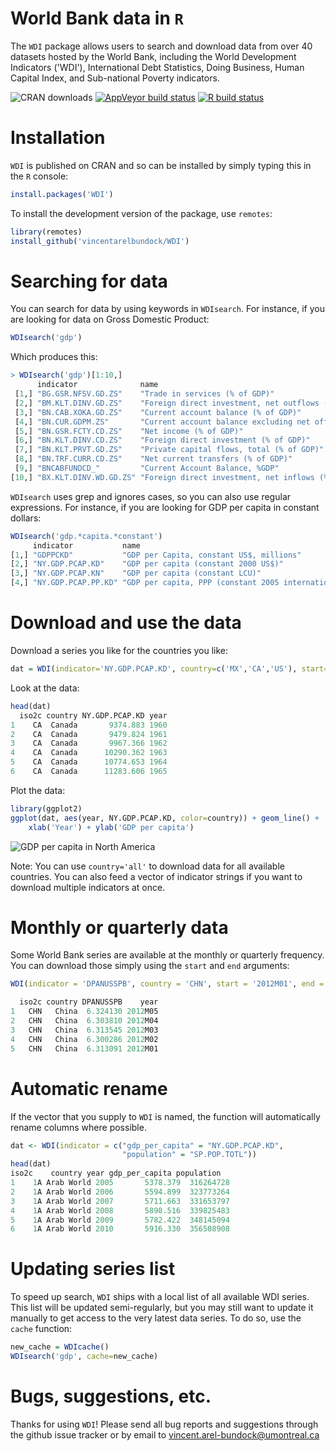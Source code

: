 # World Bank data in `R`

The `WDI` package allows users to search and download data from over 40 datasets hosted by the World Bank, including the World Development Indicators ('WDI'), International Debt Statistics, Doing Business, Human Capital Index, and Sub-national Poverty indicators.

<!-- badges: start -->
![CRAN downloads](http://cranlogs.r-pkg.org/badges/grand-total/WDI)
[![AppVeyor build status](https://ci.appveyor.com/api/projects/status/github/vincentarelbundock/WDI?branch=master&svg=true)](https://ci.appveyor.com/project/vincentarelbundock/WDI)
[![R build status](https://github.com/vincentarelbundock/WDI/workflows/R-CMD-check/badge.svg)](https://github.com/vincentarelbundock/WDI/actions)
<!-- badges: end -->

# Installation

`WDI` is published on CRAN and so can be installed by simply typing this in the `R` console: 

```r
install.packages('WDI')
```

To install the development version of the package, use `remotes`:

```r
library(remotes)
install_github('vincentarelbundock/WDI')
```

# Searching for data

You can search for data by using keywords in `WDIsearch`. For instance, if you are looking for data on Gross Domestic Product: 

```r
WDIsearch('gdp')
```

Which produces this: 

```r
> WDIsearch('gdp')[1:10,]
      indicator              name                                                                      
 [1,] "BG.GSR.NFSV.GD.ZS"    "Trade in services (% of GDP)"                                            
 [2,] "BM.KLT.DINV.GD.ZS"    "Foreign direct investment, net outflows (% of GDP)"                      
 [3,] "BN.CAB.XOKA.GD.ZS"    "Current account balance (% of GDP)"                                      
 [4,] "BN.CUR.GDPM.ZS"       "Current account balance excluding net official capital grants (% of GDP)"
 [5,] "BN.GSR.FCTY.CD.ZS"    "Net income (% of GDP)"                                                   
 [6,] "BN.KLT.DINV.CD.ZS"    "Foreign direct investment (% of GDP)"                                    
 [7,] "BN.KLT.PRVT.GD.ZS"    "Private capital flows, total (% of GDP)"                                 
 [8,] "BN.TRF.CURR.CD.ZS"    "Net current transfers (% of GDP)"                                        
 [9,] "BNCABFUNDCD_"         "Current Account Balance, %GDP"                                           
[10,] "BX.KLT.DINV.WD.GD.ZS" "Foreign direct investment, net inflows (% of GDP)" 
```

`WDIsearch` uses grep and ignores cases, so you can also use regular expressions. For instance, if you are looking for GDP per capita in constant dollars: 

```r
WDIsearch('gdp.*capita.*constant')
     indicator           name                                                 
[1,] "GDPPCKD"           "GDP per Capita, constant US$, millions"             
[2,] "NY.GDP.PCAP.KD"    "GDP per capita (constant 2000 US$)"                 
[3,] "NY.GDP.PCAP.KN"    "GDP per capita (constant LCU)"                      
[4,] "NY.GDP.PCAP.PP.KD" "GDP per capita, PPP (constant 2005 international $)"
```

# Download and use the data

Download a series you like for the countries you like:

```r
dat = WDI(indicator='NY.GDP.PCAP.KD', country=c('MX','CA','US'), start=1960, end=2012)
```

Look at the data: 

```r
head(dat)
  iso2c country NY.GDP.PCAP.KD year
1    CA  Canada       9374.883 1960
2    CA  Canada       9479.824 1961
3    CA  Canada       9967.366 1962
4    CA  Canada      10290.362 1963
5    CA  Canada      10774.653 1964
6    CA  Canada      11283.606 1965
```

Plot the data:

```r
library(ggplot2)
ggplot(dat, aes(year, NY.GDP.PCAP.KD, color=country)) + geom_line() + 
    xlab('Year') + ylab('GDP per capita')
```

![GDP per capita in North America](https://raw.githubusercontent.com/vincentarelbundock/WDI/main/web/gdp_per_capita.jpg)

Note: You can use `country='all'` to download data for all available countries. You can also feed a vector of indicator strings if you want to download multiple indicators at once.

# Monthly or quarterly data

Some World Bank series are available at the monthly or quarterly frequency. You can download those simply using the `start` and `end` arguments:

```r
WDI(indicator = 'DPANUSSPB', country = 'CHN', start = '2012M01', end = '2012M05')

  iso2c country DPANUSSPB    year
1   CHN   China  6.324130 2012M05
2   CHN   China  6.303810 2012M04
3   CHN   China  6.313545 2012M03
4   CHN   China  6.300286 2012M02
5   CHN   China  6.313091 2012M01
```

# Automatic rename

If the vector that you supply to ``WDI`` is named, the function will automatically rename columns where possible.

```r
dat <- WDI(indicator = c("gdp_per_capita" = "NY.GDP.PCAP.KD",
                         "population" = "SP.POP.TOTL"))
head(dat)
iso2c    country year gdp_per_capita population
1    1A Arab World 2005       5378.379  316264728
2    1A Arab World 2006       5594.899  323773264
3    1A Arab World 2007       5711.663  331653797
4    1A Arab World 2008       5898.516  339825483
5    1A Arab World 2009       5782.422  348145094
6    1A Arab World 2010       5916.330  356508908
```

# Updating series list

To speed up search, `WDI` ships with a local list of all available WDI series. This list will be updated semi-regularly, but you may still want to update it manually to get access to the very latest data series. To do so, use the `cache` function:

```r
new_cache = WDIcache()
WDIsearch('gdp', cache=new_cache)
```

# Bugs, suggestions, etc.

Thanks for using `WDI`! Please send all bug reports and suggestions through the github issue tracker or by email to vincent.arel-bundock@umontreal.ca
